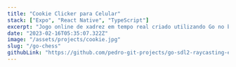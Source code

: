 ```yaml
---
title: "Cookie Clicker para Celular"
stack: ["Expo", "React Native", "TypeScript"]
excerpt: "Jogo online de xadrez em tempo real criado utilizando Go no backend e React no frotnend."
date: "2023-02-16T05:35:07.322Z"
image: "/assets/projects/cookie.jpg"
slug: "/go-chess"
githubLink: "https://github.com/pedro-git-projects/go-sdl2-raycasting-engine"
---
```

